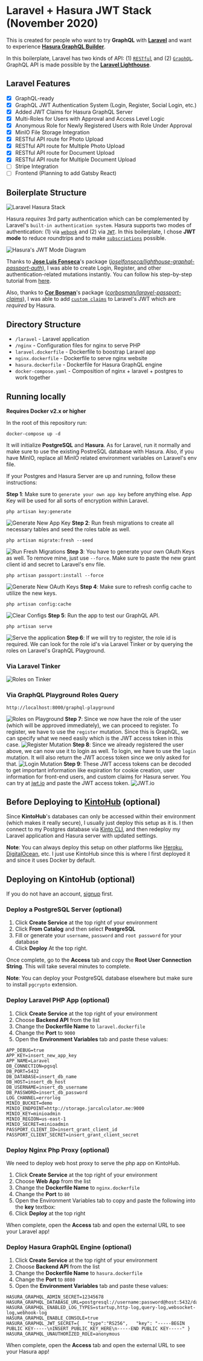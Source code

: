 # Laravel + Hasura JWT Stack (November 2020)

This is created for people who want to try **GraphQL** with [**Laravel**](https://laravel.com) and want to experience [**Hasura GraphQL Builder**](https://hasura.io).

In this boilerplate, Laravel has two kinds of API: (1) [`RESTful`](https://restfulapi.net) and (2) [`GraphQL`](https://graphql.org). GraphQL API is made possible by the [**Laravel Lighthouse**](https://lighthouse-php.com).

## Laravel Features

- [x] GraphQL-ready
- [x] GraphQL JWT Authentication System (Login, Register, Social Login, etc.)
- [x] Added JWT Claims for Hasura GraphQL Server
- [x] Multi-Roles for Users with Approval and Access Level Logic
- [x] Anonymous Role for Newly Registered Users with Role Under Approval
- [x] MinIO File Storage Integration
- [x] RESTful API route for Photo Upload
- [x] RESTful API route for Multiple Photo Upload
- [x] RESTful API route for Document Upload
- [x] RESTful API route for Multiple Document Upload
- [ ] Stripe Integration
- [ ] Frontend (Planning to add Gatsby React)

## Boilerplate Structure

![Laravel Hasura Stack](./images/LaravelHasura.png)

Hasura _requires_ 3rd party authentication which can be complemented by Laravel's `built-in authentication system`. Hasura supports two modes of authentication: (1) via [`webook`](https://hasura.io/docs/1.0/graphql/core/auth/authentication/index.html#webhook) and (2) via [`JWT`](https://hasura.io/docs/1.0/graphql/core/auth/authentication/index.html#jwt-json-web-token). In this boilerplate, I chose **JWT mode** to reduce roundtrips and to make [`subscriptions`](https://www.apollographql.com/docs/react/data/subscriptions/) possible.

![Hasura's JWT Mode Diagram](./images/HasuraJWTMode.jpg)

Thanks to [**Jose Luis Fonseca**](https://twitter.com/Joselfonseca)'s package ([_joselfonseca/lighthouse-graphql-passport-auth_](https://lighthouse-php-auth.com)), I was able to create Login, Register, and other authentication-related mutations instantly. You can follow his step-by-step tutorial from [here](https://dev.to/joselfonseca/graphql-auth-with-passport-and-lighthouse-php-14g5).

Also, thanks to [**Cor Bosman**](https://github.com/corbosman)'s package ([_corbosman/laravel-passport-claims_](https://github.com/corbosman/laravel-passport-claims)), I was able to add [`custom claims`](https://hasura.io/docs/1.0/graphql/core/auth/authentication/jwt.html#the-spec) to Laravel's JWT which are _required_ by Hasura.

## Directory Structure

- `/laravel` - Laravel application
- `/nginx` - Configuration files for nginx to serve PHP
- `laravel.dockerfile` - Dockerfile to boostrap Laravel app
- `nginx.dockerfile` - Dockerfile to serve nginx website
- `hasura.dockerfile` - Dockerfile for Hasura GraphQL engine
- `docker-compose.yaml` - Composition of nginx + laravel + postgres to work together

## Running locally

**Requires Docker v2.x or higher**

In the root of this repository run:

```
docker-compose up -d
```

It will initialize **PostgreSQL** and **Hasura**. As for Laravel, run it normally and make sure to use the existing PostreSQL database with Hasura. Also, if you have MinIO, replace all MinIO related environment variables on Laravel's env file.

If your Postgres and Hasura Server are up and running, follow these instructions:

**Step 1**: Make sure to `generate your own app key` before anything else. App Key will be used for all sorts of encryption within Laravel.

```
php artisan key:generate
```

![Generate New App Key](./images/01_AppKey.png)
**Step 2**: Run fresh migrations to create all necessary tables and seed the roles table as well.

```
php artisan migrate:fresh --seed
```

![Run Fresh Migrations](./images/02_Migrate.png)
**Step 3**: You have to generate your own OAuth Keys as well. To remove mine, just use `--force`. Make sure to paste the new grant client id and secret to Laravel's env file.

```
php artisan passport:install --force
```

![Generate New OAuth Keys](./images/03_OAuthKeys.png)
**Step 4**: Make sure to refresh config cache to utilize the new keys.

```
php artisan config:cache
```

![Clear Configs](./images/04_ClearConfigs.png)
**Step 5**: Run the app to test our GraphQL API.

```
php artisan serve
```

![Serve the application](./images/05_Serve.png)
**Step 6**: If we will try to register, the role id is required. We can look for the role id's via Laravel Tinker or by querying the roles on Laravel's GraphQL Playground.

### Via Laravel Tinker

![Roles on Tinker](./images/06_Tinker.png)

### Via GraphQL Playground Roles Query

```
http://localhost:8000/graphql-playground
```

![Roles on Playground](./images/07_PlaygroundQuery.png)
**Step 7**: Since we now have the role of the user (which will be approved immediately), we can proceed to register. To register, we have to use the `register` mutation. Since this is GraphQL, we can specify what we need easily which is the JWT access token in this case.
![Register Mutation](./images/08_PlaygroundRegister.png)
**Step 8**: Since we already registered the user above, we can now use it to login as well. To login, we have to use the `login` mutation. It will also return the JWT access token since we only asked for that.
![Login Mutation](./images/07_PlaygroundLogin.png)
**Step 9**: These JWT access tokens can be decoded to get important information like expiration for cookie creation, user information for front-end users, and custom claims for Hasura server. You can try at [jwt.io](https://jwt.io) and paste the JWT access token.
![JWT.io](./images/09_JWTDecode.png)

## Before Deploying to [KintoHub](https://www.kintohub.com) (optional)

Since **KintoHub**'s databases can only be accessed within their environment (which makes it really secure), I usually just deploy this setup as it is. I then connect to my Postgres database via [Kinto CLI](https://github.com/kintohub/kinto-cli), and then redeploy my Laravel application and Hasura server with updated settings.

**Note**: You can always deploy this setup on other platforms like [Heroku](https://www.heroku.com), [DigitalOcean](https://www.digitalocean.com), etc. I just use KintoHub since this is where I first deployed it and since it uses Docker by default.

## Deploying on KintoHub (optional)

If you do not have an account, [signup](https://www.kintohub.com) first.

### Deploy a PostgreSQL Server (optional)

1. Click **Create Service** at the top right of your environment
2. Click **From Catalog** and then select **PostgreSQL**
3. Fill or generate your `username`, `password` and `root password` for your database
4. Click **Deploy** At the top right.

Once complete, go to the **Access** tab and copy the **Root User Connection String**. This will take several minutes to complete.

**Note**: You can deploy your PostgreSQL database elsewhere but make sure to install `pgcrypto` extension.

### Deploy Laravel PHP App (optional)

1. Click **Create Service** at the top right of your environment
2. Choose **Backend API** from the list
3. Change the **Dockerfile Name** to `laravel.dockerfile`
4. Change the **Port** to `9000`
5. Open the **Environment Variables** tab and paste these values:

```
APP_DEBUG=true
APP_KEY=insert_new_app_key
APP_NAME=Laravel
DB_CONNECTION=pgsql
DB_PORT=5432
DB_DATABASE=insert_db_name
DB_HOST=insert_db_host
DB_USERNAME=insert_db_username
DB_PASSWORD=insert_db_password
LOG_CHANNEL=errorlog
MINIO_BUCKET=demo
MINIO_ENDPOINT=http://storage.jarcalculator.me:9000
MINIO_KEY=minioadmin
MINIO_REGION=us-east-1
MINIO_SECRET=minioadmin
PASSPORT_CLIENT_ID=insert_grant_client_id
PASSPORT_CLIENT_SECRET=insert_grant_client_secret
```

### Deploy Nginx Php Proxy (optional)

We need to deploy web host proxy to serve the php app on KintoHub.

1. Click **Create Service** at the top right of your environment
2. Choose **Web App** from the list
3. Change the **Dockerfile Name** to `nginx.dockerfile`
4. Change the **Port** to `80`
5. Open the Environment Variables tab to copy and paste the following into the **key** textbox:
6. Click **Deploy** at the top right

When complete, open the **Access** tab and open the external URL to see your Laravel app!

### Deploy Hasura GraphQL Engine (optional)

1. Click **Create Service** at the top right of your environment
2. Choose **Backend API** from the list
3. Change the **Dockerfile Name** to `hasura.dockerfile`
4. Change the **Port** to `8080`
5. Open the **Environment Variables** tab and paste these values:

```
HASURA_GRAPHQL_ADMIN_SECRET=12345678
HASURA_GRAPHQL_DATABASE_URL=postgresql://username:password@host:5432/database
HASURA_GRAPHQL_ENABLED_LOG_TYPES=startup,http-log,query-log,websocket-log,webhook-log
HASURA_GRAPHQL_ENABLE_CONSOLE=true
HASURA_GRAPHQL_JWT_SECRET={   "type":"RS256",   "key": "-----BEGIN PUBLIC KEY-----\nINSERT_PUBLIC_KEY_HERE\n-----END PUBLIC KEY-----" }
HASURA_GRAPHQL_UNAUTHORIZED_ROLE=anonymous
```

When complete, open the **Access** tab and open the external URL to see your Hasura app!
